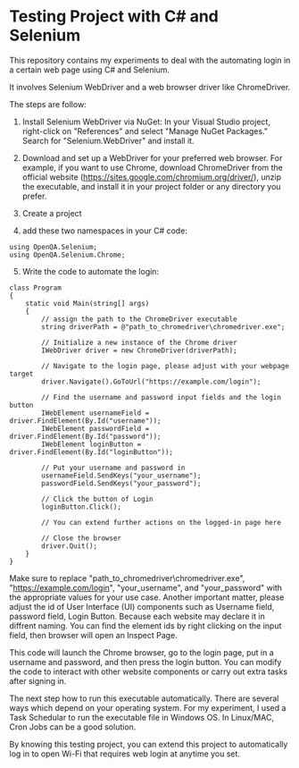 # Testing Project with C# and Selenium
This repository contains my experiments to deal with the automating login in a certain web page using C# and Selenium. 

It involves Selenium WebDriver and a web browser driver like ChromeDriver. 

The steps are follow:

1. Install Selenium WebDriver via NuGet:
In your Visual Studio project, right-click on "References" and select "Manage NuGet Packages." Search for "Selenium.WebDriver" and install it.

2. Download and set up a WebDriver for your preferred web browser. For example, if you want to use Chrome, download ChromeDriver from the official website (https://sites.google.com/chromium.org/driver/), unzip the executable, and install it in your project folder or any directory you prefer.

3. Create a project 
4. add these two namespaces in your C# code:

```
using OpenQA.Selenium;
using OpenQA.Selenium.Chrome;
```

5. Write the code to automate the login:

```
class Program
{
    static void Main(string[] args)
    {
        // assign the path to the ChromeDriver executable
        string driverPath = @"path_to_chromedriver\chromedriver.exe";

        // Initialize a new instance of the Chrome driver
        IWebDriver driver = new ChromeDriver(driverPath);

        // Navigate to the login page, please adjust with your webpage target
        driver.Navigate().GoToUrl("https://example.com/login");

        // Find the username and password input fields and the login button
        IWebElement usernameField = driver.FindElement(By.Id("username"));
        IWebElement passwordField = driver.FindElement(By.Id("password"));
        IWebElement loginButton = driver.FindElement(By.Id("loginButton"));

        // Put your username and password in
        usernameField.SendKeys("your_username");
        passwordField.SendKeys("your_password");

        // Click the button of Login
        loginButton.Click();

        // You can extend further actions on the logged-in page here

        // Close the browser
        driver.Quit();
    }
}
```
Make sure to replace "path_to_chromedriver\chromedriver.exe", "https://example.com/login", "your_username", and "your_password" with the appropriate values for your use case. Another important matter, please adjust the id of User Interface (UI) components such as Username field, password field, Login Button. Because each website may declare it in diffrent naming. You can find the element ids by right clicking on the input field, then browser will open an Inspect Page. 

This code will launch the Chrome browser, go to the login page, put in a username and password, and then press the login button. You can modify the code to interact with other website components or carry out extra tasks after signing in.

The next step how to run this executable automatically. There are several ways which depend on your operating system. For my experiment, I used a Task Schedular to run the executable file in Windows OS. In Linux/MAC, Cron Jobs can be a good solution. 

By knowing this testing project, you can extend this project to automatically log in to open Wi-Fi that requires web login at anytime you set.
